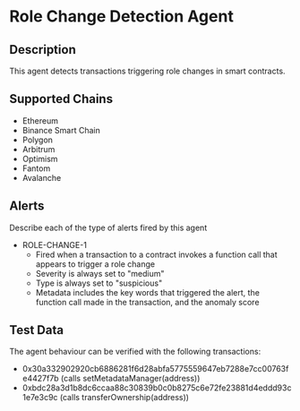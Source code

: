 # Role Change Detection Agent

## Description

This agent detects transactions triggering role changes in smart contracts.

## Supported Chains

- Ethereum
- Binance Smart Chain
- Polygon
- Arbitrum
- Optimism
- Fantom
- Avalanche

## Alerts

Describe each of the type of alerts fired by this agent

- ROLE-CHANGE-1
  - Fired when a transaction to a contract invokes a function call that appears to trigger a role change
  - Severity is always set to "medium"
  - Type is always set to "suspicious"
  - Metadata includes the key words that triggered the alert, the function call made in the transaction, and the anomaly score

## Test Data

The agent behaviour can be verified with the following transactions:

- 0x30a332902920cb6886281f6d28abfa5775559647eb7288e7cc00763fe4427f7b (calls setMetadataManager(address))
- 0xbdc28a3d1b8dc6ccaa88c30839b0c0b8275c6e72fe23881d4eddd93c1e7e3c9c (calls transferOwnership(address))